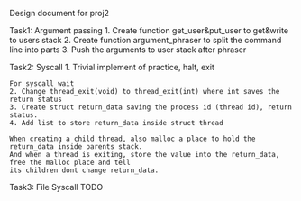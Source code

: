  Design document for proj2

Task1: Argument passing
	1. Create function get_user&put_user to get&write to users stack
	2. Create function argument_phraser to split the command line into parts
	3. Push the arguments to user stack after phraser

Task2: Syscall
	1. Trivial implement of practice, halt, exit
	
	For syscall wait
	2. Change thread_exit(void) to thread_exit(int) where int saves the return status
	3. Create struct return_data saving the process id (thread id), return status.
	4. Add list to store return_data inside struct thread
	
	When creating a child thread, also malloc a place to hold the return_data inside parents stack.
	And when a thread is exiting, store the value into the return_data, free the malloc place and tell 
	its children dont change return_data.

Task3: File Syscall
	TODO

